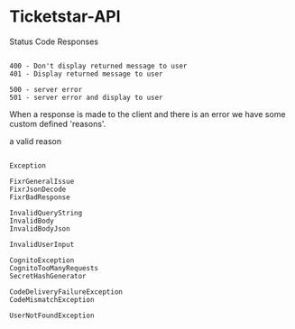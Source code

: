 # Ticketstar-API


Status Code Responses

```

400 - Don't display returned message to user
401 - Display returned message to user

500 - server error
501 - server error and display to user

```

When a response is made to the client and there is an error we have some custom defined 'reasons'.

a valid reason

```

Exception

FixrGeneralIssue
FixrJsonDecode
FixrBadResponse

InvalidQueryString
InvalidBody
InvalidBodyJson

InvalidUserInput

CognitoException
CognitoTooManyRequests
SecretHashGenerator

CodeDeliveryFailureException
CodeMismatchException

UserNotFoundException

```

